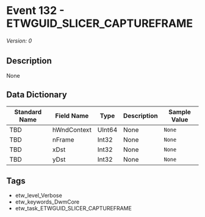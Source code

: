 # Event 132 - ETWGUID_SLICER_CAPTUREFRAME
###### Version: 0

## Description
None

## Data Dictionary
|Standard Name|Field Name|Type|Description|Sample Value|
|---|---|---|---|---|
|TBD|hWndContext|UInt64|None|`None`|
|TBD|nFrame|Int32|None|`None`|
|TBD|xDst|Int32|None|`None`|
|TBD|yDst|Int32|None|`None`|

## Tags
* etw_level_Verbose
* etw_keywords_DwmCore
* etw_task_ETWGUID_SLICER_CAPTUREFRAME